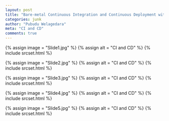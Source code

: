 ```yaml
---
layout: post
title: "Bare-metal Continuous Integration and Continuous Deployment with just Docker ft. My Slides"
categories: junk
author: "Pubudu Welagedara"
meta: "CI and CD"
comments: true
---
```


{% assign image = "Slide1.jpg" %}
{% assign alt = "CI and CD" %}
{% include srcset.html %}

{% assign image = "Slide2.jpg" %}
{% assign alt = "CI and CD" %}
{% include srcset.html %}

{% assign image = "Slide3.jpg" %}
{% assign alt = "CI and CD" %}
{% include srcset.html %}

{% assign image = "Slide4.jpg" %}
{% assign alt = "CI and CD" %}
{% include srcset.html %}

{% assign image = "Slide5.jpg" %}
{% assign alt = "CI and CD" %}
{% include srcset.html %}